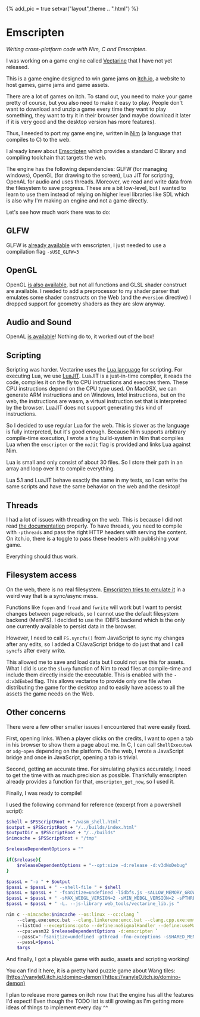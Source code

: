 {%
add_pic = true
setvar("layout",theme .. ".html")
%}

# Emscripten
*Writing cross-platform code with Nim, C and Emscripten.*

I was working on a game engine called [Vectarine](http://vectarine.vanyle.netlib.re/) that I have not yet released.

This is a game engine designed to win game jams on [itch.io](https://itch.io), a website to host games, game jams and game assets.

There are a lot of games on itch. To stand out, you need to make your game pretty of course, but you also need to make it easy to play.
People don't want to download and unzip a game every time they want to play something, they want to try it in their browser (and maybe
download it later if it is very good and the desktop version has more features).

Thus, I needed to port my game engine, written in [Nim](https://nim-lang.org/) (a language that compiles to C) to the web.

I already knew about [Emscripten](https://emscripten.org/) which provides a standard C library and compiling toolchain that targets the web.

The engine has the following dependencies: GLFW (for managing windows), OpenGL (for drawing to the screen), Lua JIT for scripting, OpenAL
for audio and uses threads. Moreover, we read and write data from the filesystem to save progress. These are a bit low-level, but I wanted
to learn to use them instead of relying on higher level libraries like SDL which is also why I'm making an engine and not a game directly.

Let's see how much work there was to do:

## GLFW

GLFW is [already available](https://emscripten.org/docs/compiling/Contrib-Ports.html) with emscripten, I just needed to use a compilation flag `-sUSE_GLFW=3`


## OpenGL

OpenGL [is also available](https://emscripten.org/docs/porting/multimedia_and_graphics/OpenGL-support.html), but not all functions and GLSL shader construct are available.
I needed to add a preprocessor to my shader parser that emulates some shader constructs on the Web (and the `#version` directive)
I dropped support for geometry shaders as they are slow anyway.

## Audio and Sound

OpenAL [is available](https://emscripten.org/docs/porting/Audio.html)! Nothing do to, it worked out of the box! 

## Scripting

Scripting was harder. Vectarine uses the [Lua language](https://www.lua.org/) for scripting. For executing Lua, we use [LuaJIT](https://luajit.org/).
LuaJIT is a just-in-time compiler, it reads the code, compiles it on the fly to CPU instructions and executes them. These CPU instructions depend on the CPU
type used. On MacOSX, we can generate ARM instructions and on Windows, Intel instructions, but on the web, the instructions are wasm, a virtual instruction set
that is interpreted by the browser. LuaJIT does not support generating this kind of instructions.

So I decided to use regular Lua for the web. This is slower as the language is fully interpreted, but it's good enough. Because Nim supports arbitrary compile-time
execution, I wrote a tiny build-system in Nim that compiles Lua when the `emscripten` or the `noJit` flag is provided and links Lua against Nim.

Lua is small and only consist of about 30 files. So I store their path in an array and loop over it to compile everything.

Lua 5.1 and LuaJIT behave exactly the same in my tests, so I can write the same scripts and have the same behavior on the web and the desktop!

## Threads

I had a lot of issues with threading on the web. This is because I did not read [the documentation](https://emscripten.org/docs/porting/pthreads.html) properly.
To have threads, you need to compile with `-pthreads` and pass the right HTTP headers with serving the content. On itch.io, there is a toggle to
pass these headers with publishing your game.

Everything should thus work.

## Filesystem access

On the web, there is no real filesystem. [Emscripten tries to emulate it](https://emscripten.org/docs/porting/files/file_systems_overview.html) in a weird way that is a sync/async mess.

Functions like `fopen` and `fread` and `fwrite` will work but I want to persist changes between page reloads, so I cannot use the default filesystem backend (MemFS).
I decided to use the IDBFS backend which is the only one currently available to persist data in the browser.

However, I need to call `FS.syncfs()` from JavaScript to sync my changes after any edits, so I added a C/JavaScript bridge to do just that and I call `syncfs` after every write.

This allowed me to save and load data but I could not use this for assets. What I did is use the `slurp` function of Nim to read files at compile-time and include them directly inside the executable. This is enabled with the `-d:v3dEmbed` flag.
This allows vectarine to provide only one file when distributing the game for the desktop and to easily have access to all the assets the game needs on the Web.

## Other concerns

There were a few other smaller issues I encountered that were easily fixed.

First, opening links. When a player clicks on the credits, I want to open a tab in his browser to show them a page about me. In C, I can call `ShellExecuteA` or `xdg-open` depending on the platform. On the web, I wrote a JavaScript bridge and once in JavaScript, opening a tab is trivial.

Second, getting an accurate time. For simulating physics accurately, I need to get the time with as much precision as possible. Thankfully emscripten already provides a function for that, `emscripten_get_now`, so I used it.

Finally, I was ready to compile!

I used the following command for reference (excerpt from a powershell script):

```bash
$shell = $PSScriptRoot + "/wasm_shell.html"
$output = $PSScriptRoot + "/../builds/index.html"
$outputDir = $PSScriptRoot + "/../builds"
$nimcache = $PSScriptRoot + "/tmp"

$releaseDependentOptions = ""

if($release){
    $releaseDependentOptions = "--opt:size -d:release -d:v3dNoDebug"
}

$passL = "-o " + $output
$passL = $passL + " --shell-file " + $shell
$passL = $passL + " -fsanitize=undefined -lidbfs.js -sALLOW_MEMORY_GROWTH -sUSE_WEBGL2=1 "
$passL = $passL + " -sMAX_WEBGL_VERSION=2 -sMIN_WEBGL_VERSION=2 -sPTHREAD_POOL_SIZE=4 -sPTHREAD_POOL_SIZE_STRICT=0 "
$passL = $passL + " -L. --js-library web_tools/vectarine_lib.js "

nim c --nimcache:$nimcache --os:linux --cc:clang `
    --clang.exe:emcc.bat --clang.linkerexe:emcc.bat --clang.cpp.exe:em++.bat --clang.cpp.linkerexe:em++.bat `
    --listCmd --exceptions:goto --define:noSignalHandler --define:useMalloc --threads:on -d:v3dEmbed `
    --cpu:wasm32 $releaseDependentOptions -d:emscripten `
    --passC="-fsanitize=undefined -pthread -fno-exceptions -sSHARED_MEMORY -sALLOW_MEMORY_GROWTH " `
    --passL=$passL `
    $args
```

And finally, I got a playable game with audio, assets and scripting working!

You can find it here, it is a pretty hard puzzle game about Wang tiles: [https://vanyle0.itch.io/domino-demon](https://vanyle0.itch.io/domino-demon)

I plan to release more games on itch now that the engine has all the features I'd expect!
Even though the TODO list is still growing as I'm getting more ideas of things to implement every day ^^
